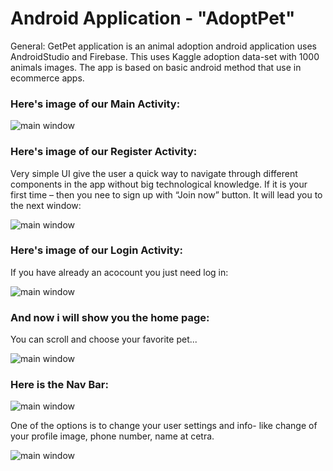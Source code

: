 # Android Application - "AdoptPet"

General:
GetPet application is an animal adoption android application uses AndroidStudio and Firebase.
This uses Kaggle adoption data-set with 1000 animals images.
The app is based on basic android method that use in ecommerce apps.

### Here's image of our Main Activity:

![main window](rsz_main.jpg)

### Here's image of our Register Activity:
Very simple UI give the user a quick way to navigate through different components in the app without big technological knowledge.
If it is your first time – then you nee to sign up with “Join now” button.
It will lead you to the next window:


![main window](rsz_register.jpg)

### Here's image of our Login Activity:
If you have already an acocount you just need log in:

![main window](rsz_login.jpg)

### And now i will show you the home page:
You can scroll and choose your favorite pet...

![main window](rsz_1home.jpg)

### Here is the Nav Bar:
![main window](rsz_nav_bar.jpg)

One of the options is to change your user settings and info-
like change of your profile image, phone number, name at cetra.

![main window](rsz_settings.jpg)

